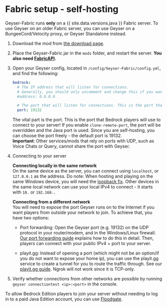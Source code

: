 
# Fabric setup - self-hosting

<div class="alert alert-warning" role="alert">
	Geyser-Fabric runs <b>only</b> on a {{ site.data.versions.java }} Fabric server.   
To use Geyser on an older Fabric server, you can use Geyser on a BungeeCord/Velocity proxy, or Geyser Standalone instead. 
 </div>

1. Download the mod from [the download page](https://download.geysermc.org/v2/projects/geyser/versions/latest/builds/latest/downloads/fabric).
2. Place the Geyser-Fabric.jar in the `mods` folder, and restart the server. **You also need [FabricAPI](https://modrinth.com/mod/fabric-api).**
3. Open your Geyser config, located in `/config/Geyser-Fabric/config.yml`, and find the following: 

    ```yaml
    bedrock: 
      # The IP address that will listen for connections. 
      # Generally, you should only uncomment and change this if you want to limit what IPs can connect to your server. 
      #address: 0.0.0.0 

      # The port that will listen for connections. This is the port that Bedrock players will use to connect to your server.
      port: 19132 
    ```
   The vital part is the port. This is the port that Bedrock players will use to connect to your server!
   If you enable `clone-remote-port`, the port will be overridden and the Java port is used.
   Since you are self-hosting, you can choose the port freely - the default port is 19132.   
   **Important**: Other services/mods that rely on ports with UDP, such as Voice Chats or Query, cannot share the port with Geyser.
     

4. Connecting to your server
        
   **Connecting locally in the same network**   
   On the same device as the server, you can connect using `localhost`, or `127.0.0.1` as the address.
   Do note: When hosting and playing on the same Windows device, you will need the [loopback fix](/geyser/fixing-unable-to-connect-to-world/#Using-Geyser-on-the-same-computer).
   Other devices in the same local network can use your local IPv4 to connect - it starts with `10.` or `192.168.`.
        
   **Connecting from a different network**  
   You will need to expose the port Geyser runs on to the Internet if you want players from outside your network to join.
   To achieve that, you have two options:   

    - Port forwarding: Open the Geyser port (e.g. 19132) on the UDP protocol in your router/modem, and in the Windows/Linux firewall.
      [Our port forwarding guide](/geyser/port-forwarding) explains how to do this in detail.
      Then, players can connect with your public IPv4 + port to your server.   

    - playit.gg: Instead of opening a port (which might not be an option/if you do not want to expose your home ip), you can use
      the playit.gg service to create a tunnel for you to route the traffic through. See our [playit.gg guide](/geyser/playit-gg).
      Ngrok will not work since it is TCP-only.   

5. Verify whether connections from other networks are possible by running `geyser connectiontest <ip>:<port>` in the console.

<div class="alert alert-info" role="alert">
    To allow Bedrock Edition players to join your server without needing to log in to a paid Java Edition account, you can use <a href="/floodgate/setup/">Floodgate</a>.
</div>
